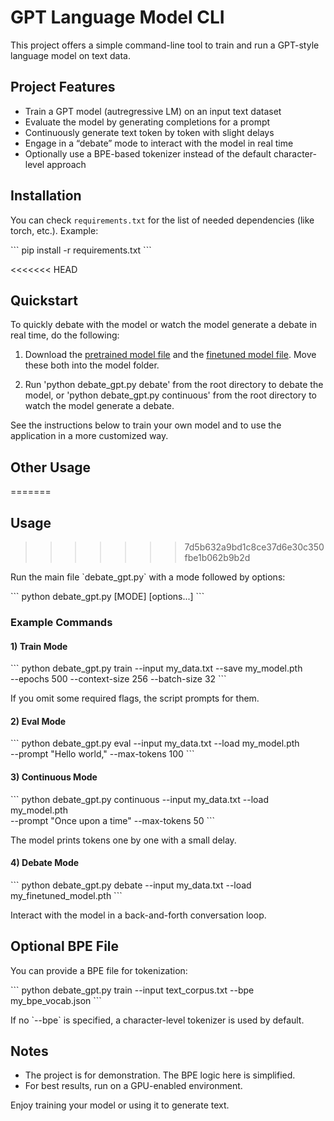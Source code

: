# GPT Language Model CLI

This project offers a simple command-line tool to train and run a GPT-style language model on text data.

## Project Features

* Train a GPT model (autregressive LM) on an input text dataset
* Evaluate the model by generating completions for a prompt
* Continuously generate text token by token with slight delays
* Engage in a “debate” mode to interact with the model in real time
* Optionally use a BPE-based tokenizer instead of the default character-level approach

## Installation

You can check `requirements.txt` for the list of needed dependencies (like torch, etc.). Example:

\`\`\`
pip install -r requirements.txt
\`\`\`

<<<<<<< HEAD
## Quickstart

To quickly debate with the model or watch the model generate a debate in real time, do the following:

1. Download the [pretrained model file](https://drive.google.com/file/d/1E2kCF9bDDKBVovaBiLT1ABxi7vHC7-U6/view?usp=sharing) and the [finetuned model file](https://drive.google.com/file/d/1--9tEL_zGvHhLfQttOkazoKAiZ8a5TrK/view?usp=sharing).  Move these both into the model folder.

2. Run 'python debate_gpt.py debate' from the root directory to debate the model, or 'python debate_gpt.py continuous' from the root directory to watch the model generate a debate.

See the instructions below to train your own model and to use the application in a more customized way. 

## Other Usage
=======
## Usage
>>>>>>> 7d5b632a9bd1c8ce37d6e30c350fbe1b062b9b2d

Run the main file \`debate_gpt.py\` with a mode followed by options:

\`\`\`
python debate_gpt.py [MODE] [options...]
\`\`\`

### Example Commands

#### 1) Train Mode

\`\`\`
python debate_gpt.py train --input my_data.txt --save my_model.pth \
    --epochs 500 --context-size 256 --batch-size 32
\`\`\`

If you omit some required flags, the script prompts for them.

#### 2) Eval Mode

\`\`\`
python debate_gpt.py eval --input my_data.txt --load my_model.pth \
    --prompt "Hello world," --max-tokens 100
\`\`\`

#### 3) Continuous Mode

\`\`\`
python debate_gpt.py continuous --input my_data.txt --load my_model.pth \
    --prompt "Once upon a time" --max-tokens 50
\`\`\`

The model prints tokens one by one with a small delay.

#### 4) Debate Mode

\`\`\`
python debate_gpt.py debate --input my_data.txt --load my_finetuned_model.pth
\`\`\`

Interact with the model in a back-and-forth conversation loop.

## Optional BPE File

You can provide a BPE file for tokenization:

\`\`\`
python debate_gpt.py train --input text_corpus.txt --bpe my_bpe_vocab.json
\`\`\`

If no \`--bpe\` is specified, a character-level tokenizer is used by default.

## Notes

* The project is for demonstration. The BPE logic here is simplified.
* For best results, run on a GPU-enabled environment.

Enjoy training your model or using it to generate text. 
